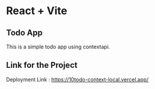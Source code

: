 # React + Vite

## Todo App

This is a simple todo app using contextapi.

## Link for the Project


Deployment Link : https://10todo-context-local.vercel.app/

